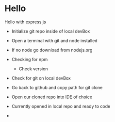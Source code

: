 # Hello

Hello with express js

- Initialize git repo inside of local devBox
- Open a terminal with git and node installed

- If no node go download from nodejs.org
- Checking for npm
  - Check version

- Check for git on local devBox

- Go back to github and copy path for git clone
- Open our cloned repo into IDE of choice

- Currently opened in local repo and ready to code
- 
